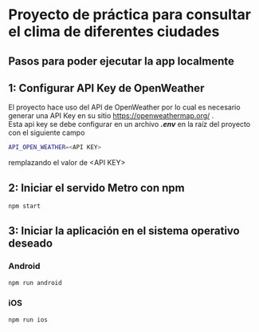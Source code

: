 # Proyecto de práctica para consultar el clima de diferentes ciudades

## Pasos para poder ejecutar la app localmente

## 1: Configurar API Key de OpenWeather
El proyecto hace uso del API de OpenWeather por lo cual es necesario generar una API Key en su sitio https://openweathermap.org/ .  
Esta api key se debe configurar en un archivo __*.env*__ en la raíz del proyecto con el siguiente campo

```bash
API_OPEN_WEATHER=<API KEY>
```
remplazando el valor de \<API KEY>

## 2: Iniciar el servido Metro con npm
```bash
npm start
```

## 3: Iniciar la aplicación en el sistema operativo deseado

### Android

```bash
npm run android
```

### iOS

```bash
npm run ios
```

